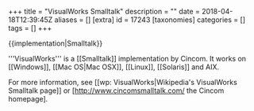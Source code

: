 +++
title = "VisualWorks Smalltalk"
description = ""
date = 2018-04-18T12:39:45Z
aliases = []
[extra]
id = 17243
[taxonomies]
categories = []
tags = []
+++

{{implementation|Smalltalk}}

'''VisualWorks''' is a [[Smalltalk]] implementation by Cincom. It works on [[Windows]], [[Mac OS|Mac OSX]], [[Linux]], [[Solaris]] and AIX.

For more information, see [[wp: VisualWorks|Wikipedia's VisualWorks Smalltalk page]] or [http://www.cincomsmalltalk.com/ the Cincom homepage].
